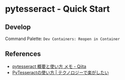 # pytesseract - Quick Start

## Develop

Command Palette: `Dev Containers: Reopen in Container`


## References

- [pytesseract 概要と使い方 メモ - Qiita](https://qiita.com/KWS_0901/items/26df569fd3b98ca96c54)
- [PyTesseractの使い方 | テクノロジーで楽がしたい](https://blog.machine-powers.net/2018/08/06/pytesseract-intro/)
